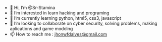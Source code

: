 - 👋 Hi, I’m @Sr-Stamina
- 👀 I’m interested in learn hacking and programing
- 🌱 I’m currently learning python, html5, css3, javascript
- 💞️ I’m looking to collaborate on cyber security, solving problems, making aplications and game modding
- 📫 How to reach me : jhonwfdalves@gmail.com

<!---
Sr-Stamina/Sr-Stamina is a ✨ special ✨ repository because its `README.md` (this file) appears on your GitHub profile.
You can click the Preview link to take a look at your changes.
--->
